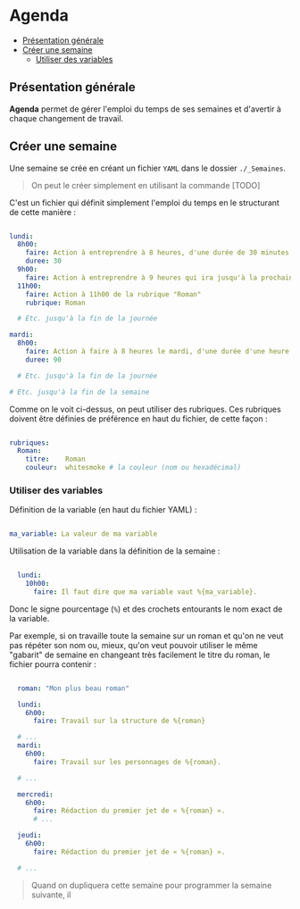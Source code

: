 # Agenda

* [Présentation générale](#presentation)
* [Créer une semaine](#create_week)
  * [Utiliser des variables](#use_variables)

<a name="presentation"></a>

## Présentation générale

**Agenda** permet de gérer l'emploi du temps de ses semaines et d'avertir à chaque changement de travail.


<a name="create_week"></a>

## Créer une semaine

Une semaine se crée en créant un fichier `YAML` dans le dossier `./_Semaines`.

> On peut le créer simplement en utilisant la commande [TODO]

C'est un fichier qui définit simplement l'emploi du temps en le structurant de cette manière :

~~~yaml

lundi:
  8h00:
    faire: Action à entreprendre à 8 heures, d'une durée de 30 minutes.
    duree: 30
  9h00:
    faire: Action à entreprendre à 9 heures qui ira jusqu'à la prochaine tâche.
  11h00:
    faire: Action à 11h00 de la rubrique "Roman"
    rubrique: Roman

  # Etc. jusqu'à la fin de la journée

mardi:
  8h00:
    faire: Action à faire à 8 heures le mardi, d'une durée d'une heure trente.
    duree: 90

  # Etc. jusqu'à la fin de la journée

# Etc. jusqu'à la fin de la semaine
~~~

Comme on le voit ci-dessus, on peut utiliser des rubriques. Ces rubriques doivent être définies de préférence en haut du fichier, de cette façon :

~~~yaml

rubriques:
  Roman:
    titre:    Roman
    couleur:  whitesmoke # la couleur (nom ou hexadécimal)

~~~


<a name="use_variables"></a>

### Utiliser des variables

Définition de la variable (en haut du fichier YAML) :

~~~YAML

ma_variable: La valeur de ma variable

~~~

Utilisation de la variable dans la définition de la semaine :

~~~yaml

  lundi:
    10h00:
      faire: Il faut dire que ma variable vaut %{ma_variable}.

~~~

Donc le signe pourcentage (`%`) et des crochets entourants le nom exact de la variable.

Par exemple, si on travaille toute la semaine sur un roman et qu'on ne veut pas répéter son nom ou, mieux, qu'on veut pouvoir utiliser le même "gabarit" de semaine en changeant très facilement le titre du roman, le fichier pourra contenir :

~~~yaml

  roman: "Mon plus beau roman"

  lundi:
    6h00:
      faire: Travail sur la structure de %{roman}

  # ...
  mardi:
    6h00:
      faire: Travail sur les personnages de %{roman}.

  # ...

  mercredi:
    6h00:
      faire: Rédaction du premier jet de « %{roman} ».
      # ...

  jeudi:
    6h00:
      faire: Rédaction du premier jet de « %{roman} ».

  # ...

~~~

> Quand on dupliquera cette semaine pour programmer la semaine suivante, il
